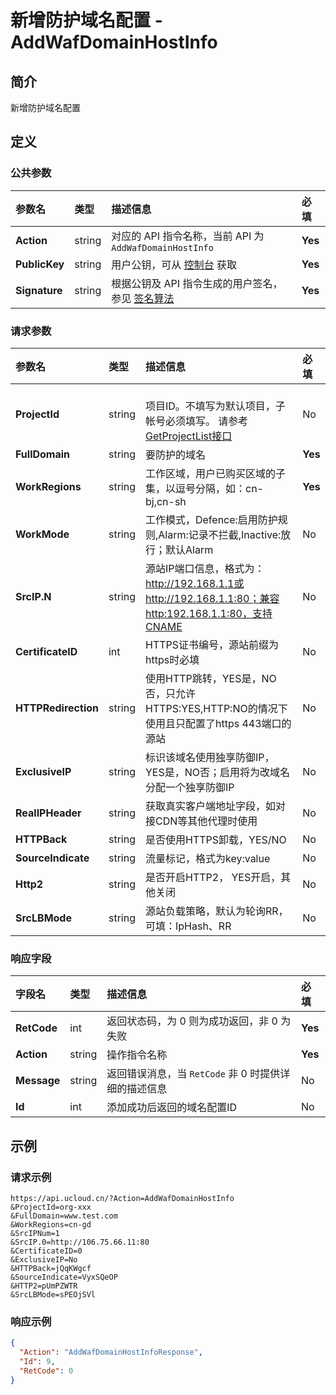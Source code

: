 # 新增防护域名配置 - AddWafDomainHostInfo

## 简介

新增防护域名配置









## 定义

### 公共参数

| 参数名 | 类型 | 描述信息 | 必填 |
|:---|:---|:---|:---|
| **Action**     | string  | 对应的 API 指令名称，当前 API 为 `AddWafDomainHostInfo`                        | **Yes** |
| **PublicKey**  | string  | 用户公钥，可从 [控制台](https://console.ucloud.cn/uapi/apikey) 获取                                             | **Yes** |
| **Signature**  | string  | 根据公钥及 API 指令生成的用户签名，参见 [签名算法](api/summary/signature.md)  | **Yes** |

### 请求参数

| 参数名 | 类型 | 描述信息 | 必填 |
|:---|:---|:---|:---|
| **ProjectId** | string | 	<br />项目ID。不填写为默认项目，子帐号必须填写。 请参考[GetProjectList接口](https://docs.ucloud.cn/api/summary/get_project_list) |No|
| **FullDomain** | string | 要防护的域名 |**Yes**|
| **WorkRegions** | string | 工作区域，用户已购买区域的子集，以逗号分隔，如：cn-bj,cn-sh |**Yes**|
| **WorkMode** | string | 工作模式，Defence:启用防护规则,Alarm:记录不拦截,Inactive:放行；默认Alarm |No|
| **SrcIP.N** | string | 源站IP端口信息，格式为：http://192.168.1.1或http://192.168.1.1:80；兼容http:192.168.1.1:80，支持CNAME |No|
| **CertificateID** | int | HTTPS证书编号，源站前缀为https时必填 |No|
| **HTTPRedirection** | string | 使用HTTP跳转，YES是，NO否，只允许HTTPS:YES,HTTP:NO的情况下使用且只配置了https 443端口的源站 |No|
| **ExclusiveIP** | string | 标识该域名使用独享防御IP，YES是，NO否；启用将为改域名分配一个独享防御IP |No|
| **RealIPHeader** | string | 获取真实客户端地址字段，如对接CDN等其他代理时使用 |No|
| **HTTPBack** | string | 是否使用HTTPS卸载，YES/NO |No|
| **SourceIndicate** | string | 流量标记，格式为key:value |No|
| **Http2** | string | 是否开启HTTP2， YES开启，其他关闭 |No|
| **SrcLBMode** | string | 源站负载策略，默认为轮询RR，可填：IpHash、RR |No|

### 响应字段

| 字段名 | 类型 | 描述信息 | 必填 |
|:---|:---|:---|:---|
| **RetCode** | int | 返回状态码，为 0 则为成功返回，非 0 为失败 |**Yes**|
| **Action** | string | 操作指令名称 |**Yes**|
| **Message** | string | 返回错误消息，当 `RetCode` 非 0 时提供详细的描述信息 |No|
| **Id** | int | 添加成功后返回的域名配置ID |No|




## 示例

### 请求示例
    
```
https://api.ucloud.cn/?Action=AddWafDomainHostInfo
&ProjectId=org-xxx
&FullDomain=www.test.com
&WorkRegions=cn-gd
&SrcIPNum=1
&SrcIP.0=http://106.75.66.11:80
&CertificateID=0
&ExclusiveIP=No
&HTTPBack=jQqKWgcf
&SourceIndicate=VyxSQeOP
&HTTP2=pUmPZWTR
&SrcLBMode=sPEOjSVl
```

### 响应示例
    
```json
{
  "Action": "AddWafDomainHostInfoResponse",
  "Id": 9,
  "RetCode": 0
}
```





